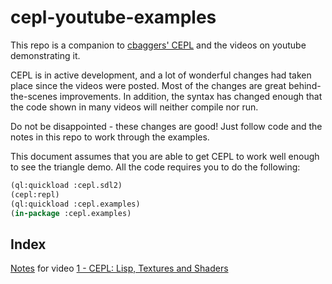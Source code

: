 # cepl-youtube-examples

This repo is a companion to [cbaggers' CEPL](https://github.com/cbaggers/cepl) and the videos on youtube demonstrating it.

CEPL is in active development, and a lot of wonderful changes had taken place since the videos were posted.  Most of the changes are great behind-the-scenes improvements.  In addition, the syntax has changed enough that the code shown in many videos will neither compile nor run.

Do not be disappointed - these changes are good!  Just follow code and the notes in this repo to work through the examples.

This document assumes that you are able to get CEPL to work well enough to see the triangle demo.  All the code requires you to do the following:
```lisp
(ql:quickload :cepl.sdl2)
(cepl:repl)
(ql:quickload :cepl.examples)
(in-package :cepl.examples)
```
## Index

[Notes](vid1.md) for video [1 - CEPL: Lisp, Textures and Shaders](https://www.youtube.com/watch?v=I0kWZP9L9Kc)


